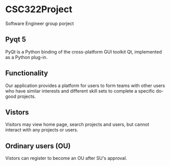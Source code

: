 # CSC322Project
Software Engineer group porject 

## Pyqt 5 
PyQt is a Python binding of the cross-platform GUI toolkit Qt, implemented as a Python plug-in.

## Functionality
Our application provides a platform for users to form teams with other users who have similar interests and different skill sets to complete a specific do-good projects.

## Vistors
Visitors may view home page, search projects and users, but cannot interact with any projects or users.

## Ordinary users (OU)
Vistors can register to become an OU after SU's approval. 



